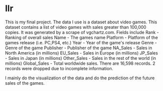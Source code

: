 # llr
This is my final project. The data I use is a dataset about video games.
This dataset contains a list of video games with sales greater than 100,000 copies. It was generated by a scrape of vgchartz.com.
Fields include
Rank - Ranking of overall sales
Name - The games name
Platform - Platform of the games release (i.e. PC,PS4, etc.)
Year - Year of the game's release
Genre - Genre of the game
Publisher - Publisher of the game
NA_Sales - Sales in North America (in millions)
EU_Sales - Sales in Europe (in millions)
JP_Sales - Sales in Japan (in millions)
Other_Sales - Sales in the rest of the world (in millions)
Global_Sales - Total worldwide sales.
There are 16,598 records. 2 records were dropped due to incomplete information.

I mainly do the visualization of the data and do the prediction of the future sales of the games.

